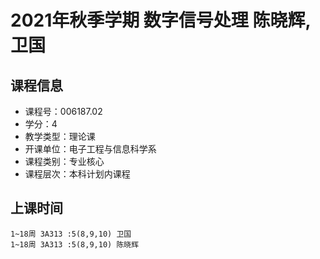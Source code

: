 # 2021年秋季学期 数字信号处理 陈晓辉, 卫国






## 课程信息

- 课程号：006187.02
- 学分：4
- 教学类型：理论课
- 开课单位：电子工程与信息科学系
- 课程类别：专业核心
- 课程层次：本科计划内课程

## 上课时间

```
1~18周 3A313 :5(8,9,10) 卫国
1~18周 3A313 :5(8,9,10) 陈晓辉
```


